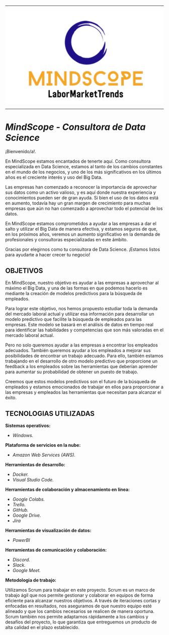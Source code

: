 ------------

<p align="center">
  <img src="https://github.com/emilianod98/MindScope-LaborMarketTrends/blob/main/MindScope.png">
</p>

---

# ***MindScope - Consultora de Data Science***


¡Bienvenido/a!.

En MindScope estamos encantados de tenerte aquí. Como consultora especializada en Data Science, estamos al tanto de los cambios constantes en el mundo de los negocios, y uno de los más significativos en los últimos años es el creciente interés y uso del Big Data.

Las empresas han comenzado a reconocer la importancia de aprovechar sus datos como un activo valioso, y es aquí donde nuestra experiencia y conocimientos pueden ser de gran ayuda. Si bien el uso de los datos está en aumento, todavía hay un gran margen de crecimiento para muchas empresas que aún no han comenzado a aprovechar todo el potencial de los datos.

En MindScope estamos comprometidos a ayudar a las empresas a dar el salto y utilizar el Big Data de manera efectiva, y estamos seguros de que, en los próximos años, veremos un aumento significativo en la demanda de profesionales y consultoras especializadas en este ámbito.

Gracias por elegirnos como tu consultora de Data Science. ¡Estamos listos para ayudarte a hacer crecer tu negocio!



## **OBJETIVOS** 


En MindScope, nuestro objetivo es ayudar a las empresas a aprovechar al máximo el Big Data, y una de las formas en que podemos hacerlo es mediante la creación de modelos predictivos para la búsqueda de empleados.

Para lograr este objetivo, nos hemos propuesto estudiar toda la demanda del mercado laboral actual y utilizar esa información para desarrollar un modelo predictivo que facilite la búsqueda de empleados para las empresas. Este modelo se basará en el análisis de datos en tiempo real para identificar las habilidades y competencias que son más valoradas en el mercado laboral actual.

Pero no solo queremos ayudar a las empresas a encontrar los empleados adecuados. También queremos ayudar a los empleados a mejorar sus posibilidades de encontrar un trabajo adecuado. Para ello, también estamos trabajando en el desarrollo de otro modelo predictivo que proporcione un feedback a los empleados sobre las herramientas que deberían aprender para aumentar su probabilidad de obtener un puesto de trabajo.

Creemos que estos modelos predictivos son el futuro de la búsqueda de empleados y estamos emocionados de trabajar en ellos para proporcionar a las empresas y empleados las herramientas que necesitan para alcanzar el éxito.



## **TECNOLOGIAS UTILIZADAS**


**Sistemas operativos:**

- *Windows.*

**Plataforma de servicios en la nube:**

- *Amazon Web Services (AWS).*

**Herramientas de desarrollo:**

- *Docker.*
- *Visual Studio Code.*

**Herramientas de colaboración y almacenamiento en línea:**

- *Google Colabs.*
- *Trello.*
- *GitHub.*
- *Google Drive.*
- *Jira*

**Herramientas de visualización de datos:**

- *PowerBI*

**Herramientas de comunicación y colaboración:**

- *Discord.*
- *Slack.*
- *Google Meet.*

**Metodologia de trabajo:**  

Utilizamos Scrum para trabajar en este proyecto. Scrum es un marco de trabajo ágil que nos permite gestionar y colaborar en equipos de forma eficiente para alcanzar nuestros objetivos. A través de iteraciones cortas y enfocadas en resultados, nos aseguramos de que nuestro equipo esté alineado y que los cambios necesarios se realicen de manera oportuna. Scrum también nos permite adaptarnos rápidamente a los cambios y desafíos del proyecto, lo que garantiza que entreguemos un producto de alta calidad en el plazo establecido.


